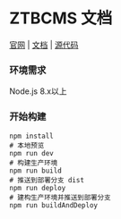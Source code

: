 ZTBCMS 文档 
=======

[官网][1] | [文档][2] | [源代码][3]

### 环境需求

Node.js 8.x以上

### 开始构建

```shell
npm install
# 本地预览
npm run dev
# 构建生产环境
npm run build
# 推送到部署分支 dist
npm run deploy
# 建构生产环境并推送到部署分支
npm run buildAndDeploy
```

[1]: http://ztbcms.com
[2]: http://ztbcms.com
[3]: http://github.com/ztbcms/ztbcms
